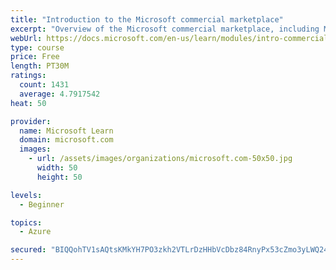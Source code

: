 ```yaml
---
title: "Introduction to the Microsoft commercial marketplace"
excerpt: "Overview of the Microsoft commercial marketplace, including Microsoft AppSource, Azure Marketplace, offer types, and Marketplace Rewards"
webUrl: https://docs.microsoft.com/en-us/learn/modules/intro-commercial-marketplace/
type: course
price: Free
length: PT30M
ratings:
  count: 1431
  average: 4.7917542
heat: 50

provider:
  name: Microsoft Learn
  domain: microsoft.com
  images:
    - url: /assets/images/organizations/microsoft.com-50x50.jpg
      width: 50
      height: 50

levels:
  - Beginner

topics:
  - Azure

secured: "BIQQohTV1sAQtsKMkYH7PO3zkh2VTLrDzHHbVcDbz84RnyPx53cZmo3yLWQ24foEuWoroKoY8iRU4FGUOP4rYD68R0MqmMRANwv7ArWM2Q52gWskixL6WjSkZxETa2Pq3562xOtXYqIhwa3HuM+/cixeT89oGU0Q5b3rhowizeY2BBCcCI6cEa5/xcF4d/BXae9EBjQ82eM8j36ll3WY4LhzShmWkWULPiPrd9WDbw0Vada8EzrIRwuvuRoIUAERxOFIkeTbU48VStOm1tYfxK2bAERYcK8iNslzh3rck4tCLjLSoFJ4rGAxtJ0bV53Ju9YI17I95V+HaxO6qv7wNp35dE+WDo85OK04WlovQGtEfk6DXouxrrfzpmcASYDm77+q8rAHXYkJp44Oab6yYOCvhc9f9013zisRq3fgh8o=;mUWB+W8KL7a+YZeYXQORCg=="
---
```


